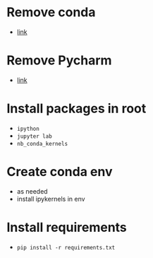 # Remove conda
- [link](https://stackoverflow.com/questions/42182706/how-to-uninstall-anaconda-completely)

# Remove Pycharm
- [link](https://askubuntu.com/questions/598162/how-to-permanently-remove-pycharm-community)

# Install packages in root
- `ipython`
- `jupyter lab`
- `nb_conda_kernels`

# Create conda env
- as needed
- install ipykernels in env

# Install requirements
- `pip install -r requirements.txt`
